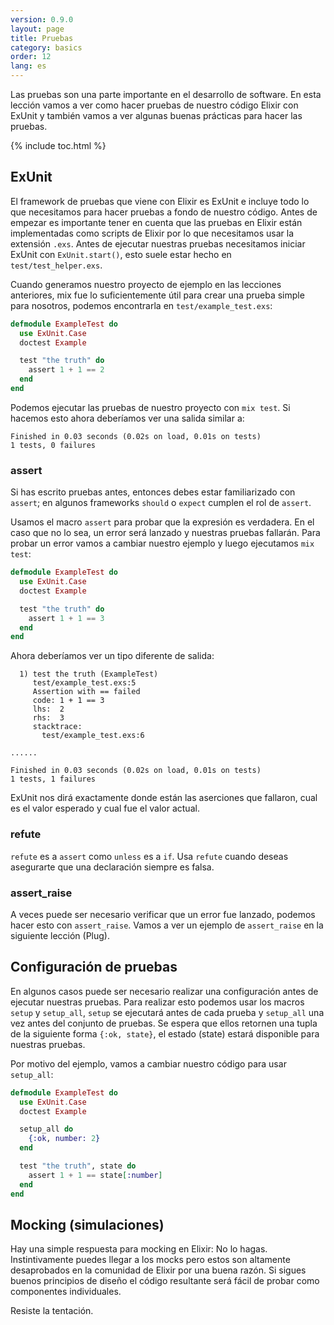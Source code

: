 ```yaml
---
version: 0.9.0
layout: page
title: Pruebas
category: basics
order: 12
lang: es
---
```


Las pruebas son una parte importante en el desarrollo de software. En esta lección vamos a ver como hacer pruebas de nuestro código Elixir con ExUnit y también vamos a ver algunas buenas prácticas para hacer las pruebas.

{% include toc.html %}

## ExUnit

El framework de pruebas que viene con Elixir es ExUnit e incluye todo lo que necesitamos para hacer pruebas a fondo de nuestro código. Antes de empezar es importante tener en cuenta que las pruebas en Elixir están implementadas como scripts de Elixir por lo que necesitamos usar la extensión `.exs`. Antes de ejecutar nuestras pruebas necesitamos iniciar ExUnit con `ExUnit.start()`, esto suele estar hecho en `test/test_helper.exs`.

Cuando generamos nuestro proyecto de ejemplo en las lecciones anteriores, mix fue lo suficientemente útil para crear una prueba simple para nosotros, podemos encontrarla en `test/example_test.exs`:

```elixir
defmodule ExampleTest do
  use ExUnit.Case
  doctest Example

  test "the truth" do
    assert 1 + 1 == 2
  end
end
```

Podemos ejecutar las pruebas de nuestro proyecto con `mix test`. Si hacemos esto ahora deberíamos ver una salida similar a:

```shell
Finished in 0.03 seconds (0.02s on load, 0.01s on tests)
1 tests, 0 failures
```

### assert

Si has escrito pruebas antes, entonces debes estar familiarizado con `assert`; en algunos frameworks `should` o `expect` cumplen el rol de `assert`.

Usamos el macro `assert` para probar que la expresión es verdadera. En el caso que no lo sea, un error será lanzado y nuestras pruebas fallarán. Para probar un error vamos a cambiar nuestro ejemplo y luego ejecutamos `mix test`:

```elixir
defmodule ExampleTest do
  use ExUnit.Case
  doctest Example

  test "the truth" do
    assert 1 + 1 == 3
  end
end
```

Ahora deberíamos ver un tipo diferente de salida:

```shell
  1) test the truth (ExampleTest)
     test/example_test.exs:5
     Assertion with == failed
     code: 1 + 1 == 3
     lhs:  2
     rhs:  3
     stacktrace:
       test/example_test.exs:6

......

Finished in 0.03 seconds (0.02s on load, 0.01s on tests)
1 tests, 1 failures
```

ExUnit nos dirá exactamente donde están las aserciones que fallaron, cual es el valor esperado y cual fue el valor actual.

### refute

`refute` es a `assert` como `unless` es a `if`.  Usa `refute` cuando deseas asegurarte que una declaración siempre es falsa.

### assert_raise

A veces puede ser necesario verificar que un error fue lanzado, podemos hacer esto con `assert_raise`. Vamos a ver un ejemplo de `assert_raise` en la siguiente lección (Plug).

## Configuración de pruebas

En algunos casos puede ser necesario realizar una configuración antes de ejecutar nuestras pruebas. Para realizar esto podemos usar los macros `setup` y `setup_all`, `setup` se ejecutará antes de cada prueba y `setup_all` una vez antes del conjunto de pruebas. Se espera que ellos retornen una tupla de la siguiente forma `{:ok, state}`, el estado (state) estará disponible para nuestras pruebas.

Por motivo del ejemplo, vamos a cambiar nuestro código para usar `setup_all`:

```elixir
defmodule ExampleTest do
  use ExUnit.Case
  doctest Example

  setup_all do
    {:ok, number: 2}
  end

  test "the truth", state do
    assert 1 + 1 == state[:number]
  end
end
```

## Mocking (simulaciones)

Hay una simple respuesta para mocking en Elixir: No lo hagas. Instintivamente puedes llegar a los mocks pero estos son altamente desaprobados en la comunidad de Elixir por una buena razón. Si sigues buenos principios de diseño el código resultante será fácil de probar como componentes individuales.

Resiste la tentación.
